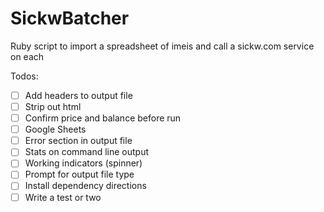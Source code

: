 # SickwBatcher
Ruby script to import a spreadsheet of imeis and call a sickw.com service on each

Todos:
 - [ ] Add headers to output file
 - [ ] Strip out html
 - [ ] Confirm price and balance before run
 - [ ] Google Sheets
 - [ ] Error section in output file
 - [ ] Stats on command line output
 - [ ] Working indicators (spinner)
 - [ ] Prompt for output file type
 - [ ] Install dependency directions
 - [ ] Write a test or two
